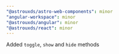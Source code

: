 ```yaml
---
"@astrouxds/astro-web-components": minor
"angular-workspace": minor
"@astrouxds/angular": minor
"@astrouxds/react": minor
---
```


Added `toggle`, `show` and `hide` methods
